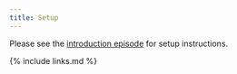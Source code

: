 ```yaml
---
title: Setup
---
```


Please see the [introduction episode](01-intro) for setup instructions.

{% include links.md %}

